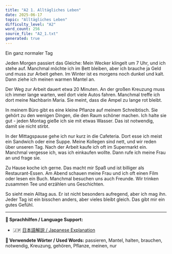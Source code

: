 ```yaml
---
title: "A2 1. Alltägliches Leben"
date: 2025-06-17
topic: "Alltägliches Leben"
difficulty_level: "A2"
word_count: 256
source_file: "A2_1.txt"
generated: true
---
```


Ein ganz normaler Tag

Jeden Morgen passiert das Gleiche: Mein Wecker klingelt um 7 Uhr, und ich stehe auf. Manchmal möchte ich im Bett bleiben, aber ich brauche ja Geld und muss zur Arbeit gehen. Im Winter ist es morgens noch dunkel und kalt. Dann ziehe ich meinen warmen Mantel an.

Der Weg zur Arbeit dauert etwa 20 Minuten. An der großen Kreuzung muss ich immer lange warten, weil dort viele Autos fahren. Manchmal treffe ich dort meine Nachbarin Maria. Sie meint, dass die Ampel zu lange rot bleibt. 

In meinem Büro gibt es eine kleine Pflanze auf meinem Schreibtisch. Sie gehört zu den wenigen Dingen, die den Raum schöner machen. Ich halte sie gut - jeden Montag gieße ich sie mit etwas Wasser. Das ist notwendig, damit sie nicht stirbt.

In der Mittagspause gehe ich nur kurz in die Cafeteria. Dort esse ich meist ein Sandwich oder eine Suppe. Meine Kollegen sind nett, und wir reden über unseren Tag. Nach der Arbeit kaufe ich oft im Supermarkt ein. Manchmal vergesse ich, was ich einkaufen wollte. Dann rufe ich meine Frau an und frage sie.

Zu Hause koche ich gerne. Das macht mir Spaß und ist billiger als Restaurant-Essen. Am Abend schauen meine Frau und ich oft einen Film oder lesen ein Buch. Manchmal besuchen uns auch Freunde. Wir trinken zusammen Tee und erzählen uns Geschichten.

So sieht mein Alltag aus. Er ist nicht besonders aufregend, aber ich mag ihn. Jeder Tag ist ein bisschen anders, aber vieles bleibt gleich. Das gibt mir ein gutes Gefühl.

---

**📖 Sprachhilfen / Language Support:**
- 🇯🇵 [日本語解説 / Japanese Explanation](../2025-06-17-a2-1-alltaegliches-leben-jp.html)

**📝 Verwendete Wörter / Used Words:**
passieren, Mantel, halten, brauchen, notwendig, Kreuzung, gehören, Pflanze, meinen, nur
